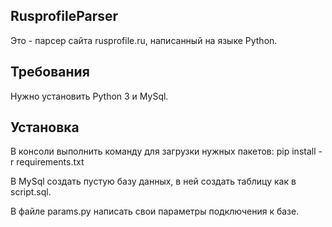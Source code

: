 ## RusprofileParser
Это - парсер сайта rusprofile.ru, написанный на языке Python.

## Требования
Нужно установить Python 3 и MySql.

## Установка
В консоли выполнить команду для загрузки нужных пакетов:
  pip install -r requirements.txt 
  
В MySql создать пустую базу данных, в ней создать таблицу как в script.sql.

В файле params.py написать свои параметры подключения к базе.
